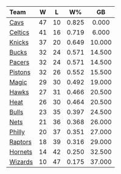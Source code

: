 | Team                            |  W  |  L  |  W%   |   GB   |
|:--------------------------------|:---:|:---:|:-----:|:------:|
| [Cavs](/r/clevelandcavs)        | 47  | 10  | 0.825 | 0.000  |
| [Celtics](/r/bostonceltics)     | 41  | 16  | 0.719 | 6.000  |
| [Knicks](/r/NYKnicks)           | 37  | 20  | 0.649 | 10.000 |
| [Bucks](/r/MkeBucks)            | 32  | 24  | 0.571 | 14.500 |
| [Pacers](/r/pacers)             | 32  | 24  | 0.571 | 14.500 |
| [Pistons](/r/DetroitPistons)    | 32  | 26  | 0.552 | 15.500 |
| [Magic](/r/OrlandoMagic)        | 29  | 30  | 0.492 | 19.000 |
| [Hawks](/r/AtlantaHawks)        | 27  | 31  | 0.466 | 20.500 |
| [Heat](/r/heat)                 | 26  | 30  | 0.464 | 20.500 |
| [Bulls](/r/chicagobulls)        | 23  | 35  | 0.397 | 24.500 |
| [Nets](/r/GoNets)               | 21  | 36  | 0.368 | 26.000 |
| [Philly](/r/sixers)             | 20  | 37  | 0.351 | 27.000 |
| [Raptors](/r/torontoraptors)    | 18  | 39  | 0.316 | 29.000 |
| [Hornets](/r/CharlotteHornets)  | 14  | 42  | 0.250 | 32.500 |
| [Wizards](/r/washingtonwizards) | 10  | 47  | 0.175 | 37.000 |
